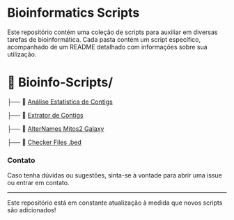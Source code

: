# Bioinformatics Scripts

Este repositório contém uma coleção de scripts para auxiliar em diversas tarefas de bioinformática. Cada pasta contém um script específico, acompanhado de um README detalhado com informações sobre sua utilização.

# 📂 Bioinfo-Scripts/
├── 📂 [Análise Estatística de Contigs](https://github.com/Julio-CSilva/Bioinformatics_Scripts/tree/main/analysis_contigs)

├── 📂 [Extrator de Contigs](https://github.com/Julio-CSilva/Bioinformatics_Scripts/tree/main/extrator_genes)

├── 📂 [AlterNames Mitos2 Galaxy](https://github.com/Julio-CSilva/Bioinformatics_Scripts/tree/main/altername_mitos2_galaxy)

├── 📂 [Checker Files .bed](https://github.com/Julio-CSilva/Bioinformatics_Scripts/tree/main/checker_BEDfile)

### Contato
Caso tenha dúvidas ou sugestões, sinta-se à vontade para abrir uma issue ou entrar em contato.

---
Este repositório está em constante atualização à medida que novos scripts são adicionados!

